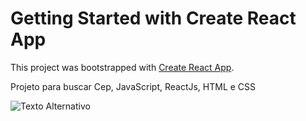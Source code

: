 # Getting Started with Create React App

This project was bootstrapped with [Create React App](https://github.com/facebook/create-react-app).

Projeto para buscar Cep, JavaScript, ReactJs, HTML e CSS

<img src="projetovisual.png" alt="Texto Alternativo">
